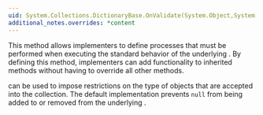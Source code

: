 ```yaml
---
uid: System.Collections.DictionaryBase.OnValidate(System.Object,System.Object)
additional_notes.overrides: *content
---
```


<p>This method allows implementers to define processes that must be performed when executing the standard behavior of the underlying <xref href="System.Collections.Hashtable"></xref>. By defining this method, implementers can add functionality to inherited methods without having to override all other methods.  
  
 <xref href="System.Collections.DictionaryBase.OnValidate(System.Object,System.Object)"></xref> can be used to impose restrictions on the type of objects that are accepted into the collection. The default implementation prevents `null` from being added to or removed from the underlying <xref href="System.Collections.Hashtable"></xref>.</p>


